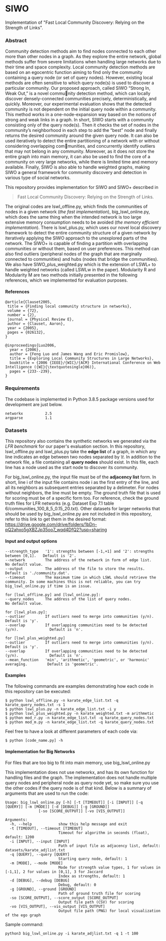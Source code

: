 # SIWO
Implementation of "Fast Local Community Discovery: Relying on the Strength of Links".

### Abstract
Community detection methods aim to find nodes connected to each other more than other nodes in a graph. As they explore the entire network, global methods suffer from severe limitations when handling large networks due to their time and space complexity. Local community detection methods are based on an egocentric function aiming to find only the community containing a query node (or set of query nodes). However, existing local methods are often sensitive to which query node(s) is used to discover a particular community. Our proposed approach, called SIWO “Strong In, Weak Out,” is a novel community detection method, which can locally discover densely-connected communities precisely, deterministically, and quickly. Moreover, our experimental evaluation shows that the detected community is not dependent on the initial query node within a community. This method works in a one-node-expansion way based on the notions of strong and weak links in a graph. In short, SIWO starts with a community consisting only of the query node(s). Then it checks the set of nodes in the community’s neighborhood in each step to add the “best” node and finally returns the desired community around the given query node. It can also be used iteratively to detect the entire partitioning of a network with or without considering overlapping communities, and concurrently identify outliers that may not belong in any community. Moreover, as it does not store the entire graph into main memory, it can also be used to find the core of a community on very large networks, while there is limited time and memory available. Finally, SIWO is also able to handle weighted graphs, making SIWO a general framework for community discovery and detection in various type of social networks.


This repository provides implementation for SIWO and SIWO+ described in
> Fast Local Community Discovery: Relying on the Strength of Links.

The original codes are lswl_offline.py, which finds the communities of nodes in a given network (*the fast implementation*), big_lswl_online.py, which does the same thing when the intended network is too large extensive memory consumption needs to be avoided (*the memory efficient implementation*). There is lswl_plus.py, which uses our novel local discovery framework to detect the entire community structure of a given network by iteratively applying the SIWO approach to the unexplored parts of the network. The SIWO+ is capable of finding a partition with overlapping communities or without them, based on user preferences. This method can also find outliers (peripheral nodes of the graph that are marginally connected to communities) and hubs (nodes that bridge the communities). We also have SIWO_plus_weighted.py which is the extension of LSWL+ to handle weighted networks (called LSWLw in the paper). Modularity R and Modularity M are two methods initially presented in the following references, which we implemented for evaluation purposes.


#### References
	@article{Clauset2005,
	 title = {Finding local community structure in networks},
	 volume = {72},
	 number = {2},
	 journal = {Physical Review E},
	 author = {Clauset, Aaron},
	 year = {2005},
	 pages = {026132},
	}

	@inproceedings{Luo2006,
	  year = {2006},
	  author = {Feng Luo and James Wang and Eric Promislow},
	  title = {Exploring Local Community Structures in Large Networks},
	  booktitle = {2006 {IEEE}/{WIC}/{ACM} International Conference on Web Intelligence ({WI}{\textquotesingle}06)},
	  pages = {233--239},
	}

### Requirements
The codebase is implemented in Python 3.8.5 package versions used for development are just below.
```
networkx          2.5
argparse          1.1
```

### Datasets

This repository also contains the synthetic networks we generated via the *LFR benchmark* for our paper's evaluation section. In this repository, lswl_offline.py and lswl_plus.py take the **edge list** of a graph, in which any line indicates an edge between two nodes separated by *\t*. In addition to the network file, a file containing all **query nodes** should exist. In this file, each line has a node used as the start node to discover its community. 

For big_lswl_online.py, the input file must be of the **adjacency list** form. In short, line i of the input file contains node i as the first entry of the line, and all its neighbors as subsequent entries separated by a delimeter. For nodes without neighbors, the line must be empty. The ground truth file that is used for scoring must be of a specific form too. For reference, check the ground truth files for LFR networks (e.g. Dataset Exp 7.1 table 6/communities_100_8_5_0.15_20.txt). Other datasets for larger networks that should be used by big_lswl_online.py are not included in this repository, refer to this link to get them in the desired format: https://drive.google.com/drive/folders/1bDn-pQ2ahxo5gXBZJp35oo7_wqd4DfQ2?usp=sharing

#### Input and output options
```
--strength_type   '1': strengths between [-1,+1] and '2': strengths between [0,1].   Default is '2'.
--network         The address of the network in form of edge list.                   No default value.
--output          The address of the file to store the results.                      Default is './community.dat'.
--timeout         The maximum time in which LSWL should retrieve the community. In some machines this is not reliable, you can try big_lswl_online.py if time is an issue.

for [lswl_offline.py] and [lswl_online.py]:
--query_nodes     The address of the list of query nodes.                            No default value.

for [lswl_plus.py]:
--outlier         If outliers need to merge into communities (y/n).                  Default is 'y'.
--overlap         If overlapping communities need to be detected (y/n).              Default is 'n'.

for [lswl_plus_weighted.py]
--outlier         If outliers need to merge into communities (y/n).                  Default is 'y'.
--overlap         If overlapping communities need to be detected (y/n).              Default is 'n'.
--mean_function	  'min', 'arithmetic', 'geometric', or 'harmonic' averaging.         Default is 'geometric'.
```

#### Examples

The following commands are examples demonstrating how each code in this repository can be executed:
```
$ python lswl_offline.py -n karate_edge_list.txt -q karate_query_nodes.txt -s 1
$ python lswl_plus.py -n karate_edge_list.txt -i y
$ python lswl_plus_weighted.py -n karate_weighted.txt -m arithmetic
$ python mod_r.py -n karate_edge_list.txt -q karate_query_nodes.txt
$ python mod_m.py -n karate_edge_list.txt -q karate_query_nodes.txt
```

Feel free to have a look at different parameters of each code via:
```
$ python [code_name.py] -h
```

#### Implementation for Big Networks
For files that are too big to fit into main memory, use big_lswl_online.py

This implementation does not use networkx, and has its own function for handling files and the graph. The implementation does not handle multiple query nodes and peripheral node as query node yet, so make sure you use the other codes if the query node is of that kind.
Below is a summary of arguments that are used to run the code:



```
Usage: big_lswl_online.py [-h] [-t [TIMEOUT]] [-i [INPUT]] [-q [QUERY]] [-m [MODE]] [-d [DEBUG]] [-g [GROUND]]
               [-so [SCORE_OUTPUT]] [-vo [VIS_OUTPUT]]

Arguments:
  -h, --help            show this help message and exit
  -t [TIMEOUT], --timeout [TIMEOUT]
                        Timeout for algorithm in seconds (float), default: 1200
  -i [INPUT], --input [INPUT]
                        Path of input file as adjacency list, default: datasets/karate_adjlist.txt
  -q [QUERY], --query [QUERY]
                        Starting query node, default: 1
  -m [MODE], --mode [MODE]
                        Mode for strength value types, 1 for values in [-1,1], 2 for values in [0,1], 3 for Jaccard
                        Index as strengths, default: 1
  -d [DEBUG], --debug [DEBUG]
                        Debug, default: 0
  -g [GROUND], --ground [GROUND]
                        Path of ground truth file for scoring
  -so [SCORE_OUTPUT], --score_output [SCORE_OUTPUT]
                        Output file path (CSV) for scoring
  -vo [VIS_OUTPUT], --vis_output [VIS_OUTPUT]
                        Output file path (PNG) for local visualization of the ego graph
```


Sample command:
```
python3 big_lswl_online.py -i karate_adjlist.txt -q 1 -t 100
```







